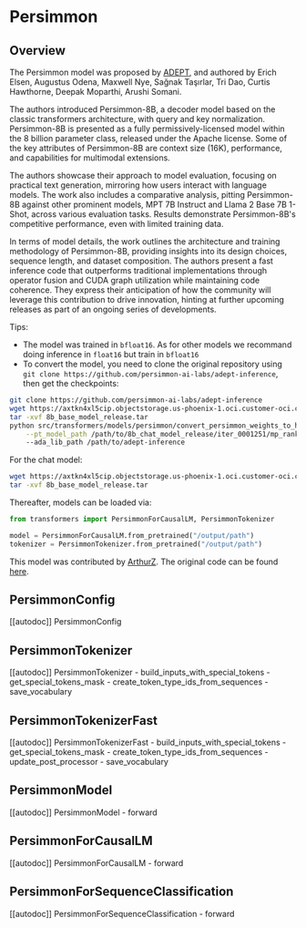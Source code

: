 <!--Copyright 2023 The HuggingFace Team. All rights reserved.

Licensed under the Apache License, Version 2.0 (the "License"); you may not use this file except in compliance with
the License. You may obtain a copy of the License at

http://www.apache.org/licenses/LICENSE-2.0

Unless required by applicable law or agreed to in writing, software distributed under the License is distributed on
an "AS IS" BASIS, WITHOUT WARRANTIES OR CONDITIONS OF ANY KIND, either express or implied. See the License for the
specific language governing permissions and limitations under the License.

⚠️ Note that this file is in Markdown but contain specific syntax for our doc-builder (similar to MDX) that may not be
rendered properly in your Markdown viewer.

-->

# Persimmon

## Overview

The Persimmon model was proposed by [ADEPT](https://www.adept.ai/blog/persimmon-8b), and authored by Erich Elsen, Augustus Odena, Maxwell Nye, Sağnak Taşırlar, Tri Dao, Curtis Hawthorne, Deepak Moparthi, Arushi Somani.

The authors introduced Persimmon-8B, a decoder model based on the classic transformers architecture, with query and key normalization. Persimmon-8B is presented as a fully permissively-licensed model within the 8 billion parameter class, released under the Apache license.  Some of the key attributes of Persimmon-8B are context size (16K), performance, and capabilities for multimodal extensions.

The authors showcase their approach to model evaluation, focusing on practical text generation, mirroring how users interact with language models. The work also includes a comparative analysis, pitting Persimmon-8B against other prominent models, MPT 7B Instruct and Llama 2 Base 7B 1-Shot, across various evaluation tasks. Results demonstrate Persimmon-8B's competitive performance, even with limited training data.

In terms of model details, the work outlines the architecture and training methodology of Persimmon-8B, providing insights into its design choices, sequence length, and dataset composition. The authors present a fast inference code that outperforms traditional implementations through operator fusion and CUDA graph utilization while maintaining code coherence. They express their anticipation of how the community will leverage this contribution to drive innovation, hinting at further upcoming releases as part of an ongoing series of developments.


Tips:

- The model was trained in `bfloat16`. As for other models we recommand doing inference in `float16` but train in `bfloat16`
- To convert the model, you need to clone the original repository using `git clone https://github.com/persimmon-ai-labs/adept-inference`, then get the checkpoints:

```bash
git clone https://github.com/persimmon-ai-labs/adept-inference
wget https://axtkn4xl5cip.objectstorage.us-phoenix-1.oci.customer-oci.com/n/axtkn4xl5cip/b/adept-public-data/o/8b_base_model_release.tar
tar -xvf 8b_base_model_release.tar
python src/transformers/models/persimmon/convert_persimmon_weights_to_hf.py  --input_dir /path/to/downloaded/persimmon/weights/ --output_dir /output/path \
    --pt_model_path /path/to/8b_chat_model_release/iter_0001251/mp_rank_00/model_optim_rng.pt
    --ada_lib_path /path/to/adept-inference
```

For the chat model:
```bash
wget https://axtkn4xl5cip.objectstorage.us-phoenix-1.oci.customer-oci.com/n/axtkn4xl5cip/b/adept-public-data/o/8b_chat_model_release.tar
tar -xvf 8b_base_model_release.tar
```

Thereafter, models can be loaded via:

```py
from transformers import PersimmonForCausalLM, PersimmonTokenizer

model = PersimmonForCausalLM.from_pretrained("/output/path")
tokenizer = PersimmonTokenizer.from_pretrained("/output/path")


```



This model was contributed by [ArthurZ](https://huggingface.co/ArthurZ).
The original code can be found [here](https://github.com/persimmon-ai-labs/adept-inference).


## PersimmonConfig

[[autodoc]] PersimmonConfig


## PersimmonTokenizer

[[autodoc]] PersimmonTokenizer
    - build_inputs_with_special_tokens
    - get_special_tokens_mask
    - create_token_type_ids_from_sequences
    - save_vocabulary

## PersimmonTokenizerFast

[[autodoc]] PersimmonTokenizerFast
    - build_inputs_with_special_tokens
    - get_special_tokens_mask
    - create_token_type_ids_from_sequences
    - update_post_processor
    - save_vocabulary

## PersimmonModel

[[autodoc]] PersimmonModel
    - forward


## PersimmonForCausalLM

[[autodoc]] PersimmonForCausalLM
    - forward

## PersimmonForSequenceClassification

[[autodoc]] PersimmonForSequenceClassification
    - forward
